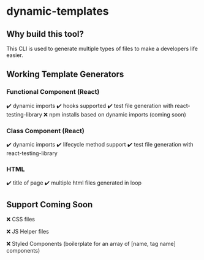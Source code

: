 # dynamic-templates

## Why build this tool?

This CLI is used to generate multiple types of files to make a developers life easier.

## Working Template Generators

### Functional Component (React)

✔️ dynamic imports
✔️ hooks supported
✔️ test file generation with react-testing-library
❌ npm installs based on dynamic imports (coming soon)

### Class Component (React)

✔️ dynamic imports
✔️ lifecycle method support
✔️ test file generation with react-testing-library

### HTML

✔️ title of page
✔️ multiple html files generated in loop

## Support Coming Soon

❌ CSS files

❌ JS Helper files

❌ Styled Components (boilerplate for an array of [name, tag name] components)
